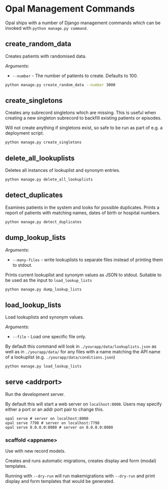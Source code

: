 # Opal Management Commands

Opal ships with a number of Django management commands which can be invoked with
`python manage.py command`.

## create_random_data

Creates patients with randomised data.

*Arguments*:

* `--number` - The number of patients to create. Defaults to 100.

```bash
python manage.py create_random_data --number 3000
```

## create_singletons

Creates any subrecord singletons which are missing. This is useful when
creating a new singleton subrecord to backfill existing patients or episodes.

Will not create anything if singletons exist, so safe to be run as part of e.g. a
deployment script.

```bash
python manage.py create_singletons
```

## delete_all_lookuplists

Deletes all instances of lookuplist and synonym entries.

```bash
python manage.py delete_all_lookuplists
```

## detect_duplicates

Examines patients in the system and looks for possible duplicates. Prints a report
of patients with matching names, dates of birth or hospital numbers.

```bash
python manage.py detect_duplicates
```

## dump_lookup_lists

*Arguments*:

* `--many-files` - write lookuplists to separate files instead of printing them to stdout.

Prints current lookuplist and synonym values as JSON to stdout. Suitable to be used
as the input to `load_lookup_lists`

```bash
python manage.py dump_lookup_lists
```


## load_lookup_lists

Load lookuplists and synonym values.

*Arguments*:

* `--file` - Load one specific file only.

By default this command will look in `./yourapp/data/lookuplists.json` as well as in
`./yourapp/data/` for any files with a name matching the API name of a lookuplist
(e.g. `./yourapp/data/conditions.json`)

```bash
python manage.py load_lookup_lists
```

## serve &lt;addrport&gt;

Run the development server.

By default this will start a web server on `localhost:8000`. Users may specify either
a port or an addr port pair to change this.

```
opal serve # server on localhost:8000
opal serve 7798 # server on localhost:7798
opal serve 0.0.0.0:8080 # server on 0.0.0.0:8080
```

### scaffold &lt;appname&gt;

Use with new record models.

Creates and runs automatic migrations, creates display and form (modal) templates.

Running with `--dry-run` will run makemigrations with `--dry-run` and print display
and form templates that would be generated.

